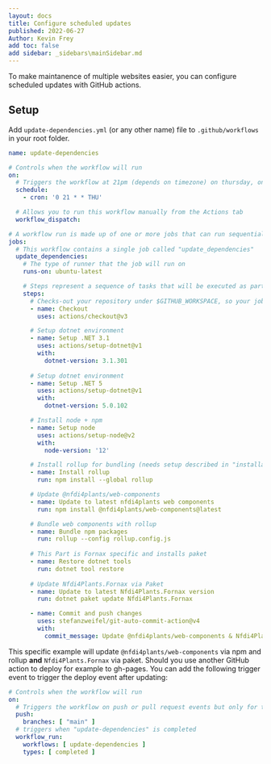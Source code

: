 ```yaml
---
layout: docs
title: Configure scheduled updates
published: 2022-06-27
Author: Kevin Frey
add toc: false
add sidebar: _sidebars\mainSidebar.md
---
```


To make maintanence of multiple websites easier, you can configure scheduled updates with GitHub actions.

## Setup

Add `update-dependencies.yml` (or any other name) file to `.github/workflows` in your root folder.

```yml
name: update-dependencies

# Controls when the workflow will run
on:
  # Triggers the workflow at 21pm (depends on timezone) on thursday, once a week.
  schedule:
    - cron: '0 21 * * THU'

  # Allows you to run this workflow manually from the Actions tab
  workflow_dispatch:

# A workflow run is made up of one or more jobs that can run sequentially or in parallel
jobs:
  # This workflow contains a single job called "update_dependencies"
  update_dependencies:
    # The type of runner that the job will run on
    runs-on: ubuntu-latest

    # Steps represent a sequence of tasks that will be executed as part of the job
    steps:
      # Checks-out your repository under $GITHUB_WORKSPACE, so your job can access it
      - name: Checkout
        uses: actions/checkout@v3

      # Setup dotnet environment
      - name: Setup .NET 3.1
        uses: actions/setup-dotnet@v1
        with:
          dotnet-version: 3.1.301
          
      # Setup dotnet environment    
      - name: Setup .NET 5
        uses: actions/setup-dotnet@v1
        with:
          dotnet-version: 5.0.102

      # Install node + npm
      - name: Setup node
        uses: actions/setup-node@v2
        with:
          node-version: '12'

      # Install rollup for bundling (needs setup described in "installation")
      - name: Install rollup
        run: npm install --global rollup

      # Update @nfdi4plants/web-components
      - name: Update to latest nfdi4plants web components
        run: npm install @nfdi4plants/web-components@latest

      # Bundle web components with rollup
      - name: Bundle npm packages
        run: rollup --config rollup.config.js
          
      # This Part is Fornax specific and installs paket
      - name: Restore dotnet tools
        run: dotnet tool restore
        
      # Update Nfdi4Plants.Fornax via Paket
      - name: Update to latest Nfdi4Plants.Fornax version
        run: dotnet paket update Nfdi4Plants.Fornax

      - name: Commit and push changes
        uses: stefanzweifel/git-auto-commit-action@v4
        with:
          commit_message: Update @nfdi4plants/web-components & Nfdi4Plants.Fornax ⬆️
```

This specific example will update `@nfdi4plants/web-components` via npm and rollup **and** `Nfdi4Plants.Fornax` via paket. Should you use another GitHub action to deploy for example to gh-pages. You can add the following trigger event to trigger the deploy event after updating:

```yml
# Controls when the workflow will run
on:
  # Triggers the workflow on push or pull request events but only for the "main" branch
  push:
    branches: [ "main" ]
  # triggers when "update-dependencies" is completed
  workflow_run:
    workflows: [ update-dependencies ]
    types: [ completed ]
```
